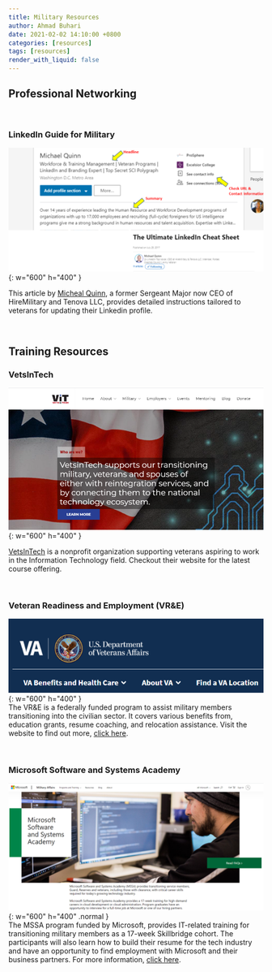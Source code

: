 ```yaml
---
title: Military Resources
author: Ahmad Buhari
date: 2021-02-02 14:10:00 +0800
categories: [resources]
tags: [resources]
render_with_liquid: false
---
```


## Professional Networking

<br>

### LinkedIn Guide for Military


![LinkedIn Tips](/assets/img/posts/LinkedIn-Article.PNG){: w="600" h="400" }

This article by [Micheal Quinn](https://www.linkedin.com/pulse/ultimate-linkedin-cheat-sheet-michael-quinn/), a former Sergeant Major now CEO of HireMilitary and Tenova LLC, provides detailed instructions tailored to veterans for updating their Linkedin profile.


<br>

## Training Resources

### VetsInTech

![](/assets/img/posts/VetsInTech.PNG){: w="600" h="400" }

[VetsInTech](https://vetsintech.co/) is a nonprofit organization supporting veterans aspiring to work in the Information Technology field. Checkout their website for the latest course offering.

<br>

### Veteran Readiness and Employment (VR&E)

![](/assets/img/posts/va.PNG){: w="600" h="400" } 
<br>
The VR&E is a federally funded program to assist military members transitioning into the civilian sector. It covers various benefits from, education grants, resume coaching, and relocation assistance. Visit the website to find out more, [click here](https://www.benefits.va.gov/vocrehab/index.asp).

<br>

### Microsoft Software and Systems Academy
![](/assets/img/posts/msft-mssa.PNG){: w="600" h="400" .normal }
<br>
The MSSA program funded by Microsoft, provides IT-related training for transitioning military members as a 17-week Skillbridge cohort. The participants will also learn how to build their resume for the tech industry and have an opportunity to find employment with Microsoft and their business partners. For more information, [click here](https://military.microsoft.com/mssa/how-to-apply/).

